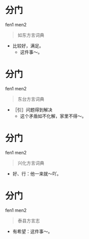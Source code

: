# 分门
fen1 men2
> 如东方言词典
- 比较好，满足。
  - 这件事～。

# 分门
fen1 men2
> 东台方言词典
- ［引］问题得到解决
  - 这个矛盾如不化解，家里不得～。

# 分门
fen1 men2
> 兴化方言词典
- 好、行：他一来就～吖。

# 分门
fen1 men2
> 泰县方言志
- 有希望：这件事～。
